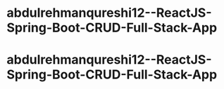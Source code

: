 # abdulrehmanqureshi12--ReactJS-Spring-Boot-CRUD-Full-Stack-App
# abdulrehmanqureshi12--ReactJS-Spring-Boot-CRUD-Full-Stack-App
